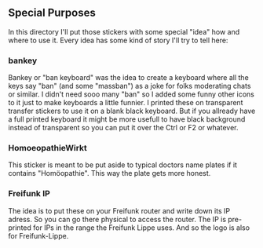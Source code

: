 ## Special Purposes

In this directory I'll put those stickers with some special "idea"
how and where to use it. Every idea has some kind of story I'll try to
tell here:

### bankey

Bankey or "ban keyboard" was the idea to create a keyboard where all the
keys say "ban" (and some "massban") as a joke for folks moderating chats
or similar.
I didn't need sooo many "ban" so I added some funny other icons to it
just to make keyboards a little funnier.
I printed these on transparent transfer stickers to use it on a blank
black keyboard. But if you allready have a full printed keyboard it
might be more usefull to have black background instead of transparent
so you can put it over the Ctrl or F2 or whatever.

### HomoeopathieWirkt

This sticker is meant to be put aside to typical doctors name plates
if it contains "Homöopathie". This way the plate gets more honest.


### Freifunk IP

The idea is to put these on your Freifunk router and write down its
IP adress. So you can go there physical to access the router. The IP
is pre-printed for IPs in the range the Freifunk Lippe uses. And so the
logo is also for Freifunk-Lippe.
